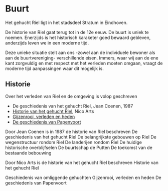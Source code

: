 # Buurt

Het gehucht Riel ligt in het stadsdeel Stratum in Eindhoven.

De historie van Riel gaat terug tot in de 12e eeuw. De buurt is uniek te noemen. 
Enerzijds is het historisch  karaketer goed bewaard gebleven, anderzijds leven we in een moderne tijd.

Deze unieke situatie stelt aan ons -zowel aan de individuele bewoner als aan de buurtvereniging- verschillende eisen. 
Immers, waar wij aan de ene kant zorgvuldig en met respect met het verleden moeten omgaan, 
vraagt de moderne tijd aanpassingen waar dit mogelijk is.

## Historie
Over het verleden van Riel en de omgeving is volop geschreven

- De geschiedenis van het gehucht Riel, Jean Coenen, 1987
- [Historie van het gehucht Riel](historie-van-het-gehucht-riel), Nico Arts
- [Gijzenrooi, verleden en heden](gijzenrooi-verleden-en-heden)
- [De geschiedenis van Papenvoort](de-geschiedenis-van-papenvoort)

Door Jean Coenen is in 1987 de historie van Riel beschreven
De geschiedenis van het gehucht Riel
De belangrijkste gebouwen op Riel
De wegenstructuur rondom Riel
De landerijen rondom Riel
De huidige historische overblijfselen
De buurtschap de Putten
De toekomst van de bestaande bebouwing

Door Nico Arts is de historie van het gehucht Riel beschreven
Historie van het gehucht Riel

Geschiedenis van omliggende gehuchten
Gijzenrooi, verleden en heden
De geschiedenis van Papenvoort
